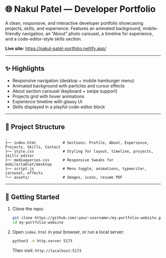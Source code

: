 # 🌐 Nakul Patel — Developer Portfolio

A clean, responsive, and interactive developer portfolio showcasing projects, skills, and experience. Features an animated background, mobile-friendly navigation, an “About” photo carousel, a timeline for experience, and a code-editor-style skills section.

**Live site:** https://nakul-patel-portfolio.netlify.app/

---

## ✨ Highlights

- Responsive navigation (desktop + mobile hamburger menu)  
- Animated background with particles and cursor effects  
- About section carousel (keyboard + swipe support)  
- Projects grid with hover animations  
- Experience timeline with glassy UI  
- Skills displayed in a playful code-editor block  

---

## 🧱 Project Structure

```
.
├── index.html            # Sections: Profile, About, Experience, Projects, Skills, Contact
├── style.css             # Styling for layout, timeline, projects, skills editor
├── mediaqueries.css      # Responsive tweaks for mobile/tablet/desktop
├── script.js             # Menu toggle, animations, typewriter, carousel, effects
└── assets/               # Images, icons, resume PDF
```

---

## 🚀 Getting Started

1. Clone the repo:
   ```bash
   git clone https://github.com/<your-username>/my-portfolio-website.git
   cd my-portfolio-website
   ```
2. Open `index.html` in your browser, or run a local server:
   ```bash
   python3 -m http.server 5173
   ```
   Then visit: `http://localhost:5173`
